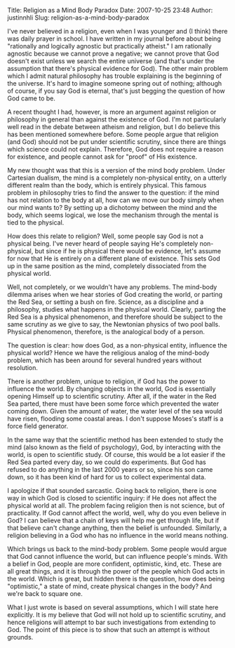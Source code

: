 Title: Religion as a Mind Body Paradox
Date: 2007-10-25 23:48
Author: justinnhli
Slug: religion-as-a-mind-body-paradox

I've never believed in a religion, even when I was younger and (I think)
there was daily prayer in school. I have written in my journal before
about being "rationally and logically agnostic but practically atheist."
I am rationally agnostic because we cannot prove a negative; we cannot
prove that God doesn't exist unless we search the entire universe (and
that's under the assumption that there's physical evidence for God). The
other main problem which I admit natural philosophy has trouble
explaining is the beginning of the universe. It's hard to imagine
someone spring out of nothing; although of course, if you say God is
eternal, that's just begging the question of how God came to be.

A recent thought I had, however, is more an argument against religion or
philosophy in general than against the existence of God. I'm not
particularly well read in the debate between atheism and religion, but I
do believe this has been mentioned somewhere before. Some people argue
that religion (and God) should not be put under scientific scrutiny,
since there are things which science could not explain. Therefore, God
does not require a reason for existence, and people cannot ask for
"proof" of His existence.

My new thought was that this is a version of the mind body problem.
Under Cartesian dualism, the mind is a completely non-physical entity,
on a utterly different realm than the body, which is entirely physical.
This famous problem in philosophy tries to find the answer to the
question: if the mind has not relation to the body at all, how can we
move our body simply when our mind wants to? By setting up a dichotomy
between the mind and the body, which seems logical, we lose the
mechanism through the mental is tied to the physical.

How does this relate to religion? Well, some people say God is not a
physical being. I've never heard of people saying He's completely
non-physical, but since if he is physical there would be evidence, let's
assume for now that He is entirely on a different plane of existence.
This sets God up in the same position as the mind, completely
dissociated from the physical world.

Well, not completely, or we wouldn't have any problems. The mind-body
dilemma arises when we hear stories of God creating the world, or
parting the Red Sea, or setting a bush on fire. Science, as a discipline
and a philosophy, studies what happens in the physical world. Clearly,
parting the Red Sea is a physical phenomenon, and therefore should be
subject to the same scrutiny as we give to say, the Newtonian physics of
two pool balls. Physical phenomenon, therefore, is the analogical body
of a person.

The question is clear: how does God, as a non-physical entity, influence
the physical world? Hence we have the religious analog of the mind-body
problem, which has been around for several hundred years without
resolution.

There is another problem, unique to religion, if God has the power to
influence the world. By changing objects in the world, God is
essentially opening Himself up to scientific scrutiny. After all, if the
water in the Red Sea parted, there must have been some force which
prevented the water coming down. Given the amount of water, the water
level of the sea would have risen, flooding some coastal areas. I don't
suppose Moses's staff is a force field generator.

In the same way that the scientific method has been extended to study
the mind (also known as the field of psychology), God, by interacting
with the world, is open to scientific study. Of course, this would be a
lot easier if the Red Sea parted every day, so we could do experiments.
But God has refused to do anything in the last 2000 years or so, since
his son came down, so it has been kind of hard for us to collect
experimental data.

I apologize if that sounded sarcastic. Going back to religion, there is
one way in which God is closed to scientific inquiry: if He does not
affect the physical world at all. The problem facing religion then is
not science, but of practicality. If God cannot affect the world, well,
why do you even believe in God? I can believe that a chain of keys will
help me get through life, but if that believe can't change anything,
then the belief is unfounded. Similarly, a religion believing in a God
who has no influence in the world means nothing.

Which brings us back to the mind-body problem. Some people would argue
that God cannot influence the world, but can influence people's minds.
With a belief in God, people are more confident, optimistic, kind, etc.
These are all great things, and it is through the power of the people
which God acts in the world. Which is great, but hidden there is the
question, how does being "optimistic," a state of mind, create physical
changes in the body? And we're back to square one.

What I just wrote is based on several assumptions, which I will state
here explicitly. It is my believe that God will not hold up to
scientific scrutiny, and hence religions will attempt to bar such
investigations from extending to God. The point of this piece is to show
that such an attempt is without grounds.

